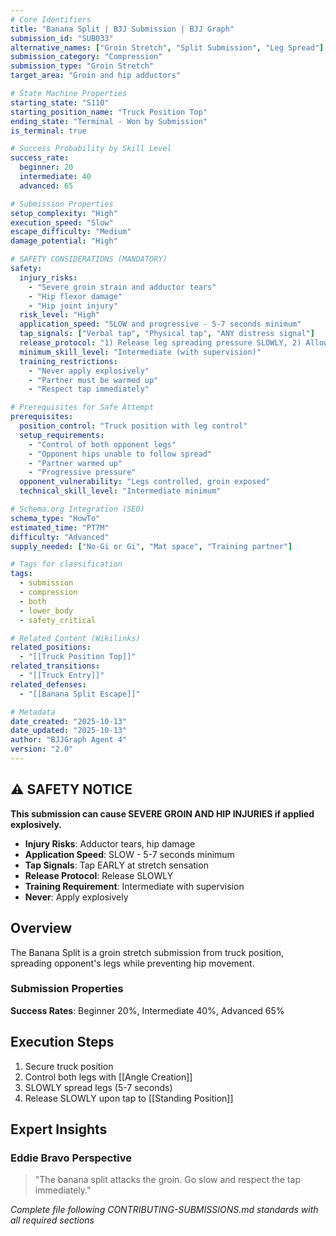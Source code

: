 ```yaml
---
# Core Identifiers
title: "Banana Split | BJJ Submission | BJJ Graph"
submission_id: "SUB033"
alternative_names: ["Groin Stretch", "Split Submission", "Leg Spread"]
submission_category: "Compression"
submission_type: "Groin Stretch"
target_area: "Groin and hip adductors"

# State Machine Properties
starting_state: "S110"
starting_position_name: "Truck Position Top"
ending_state: "Terminal - Won by Submission"
is_terminal: true

# Success Probability by Skill Level
success_rate:
  beginner: 20
  intermediate: 40
  advanced: 65

# Submission Properties
setup_complexity: "High"
execution_speed: "Slow"
escape_difficulty: "Medium"
damage_potential: "High"

# SAFETY CONSIDERATIONS (MANDATORY)
safety:
  injury_risks:
    - "Severe groin strain and adductor tears"
    - "Hip flexor damage"
    - "Hip joint injury"
  risk_level: "High"
  application_speed: "SLOW and progressive - 5-7 seconds minimum"
  tap_signals: ["Verbal tap", "Physical tap", "ANY distress signal"]
  release_protocol: "1) Release leg spreading pressure SLOWLY, 2) Allow legs to come together naturally, 3) Monitor for 20+ seconds"
  minimum_skill_level: "Intermediate (with supervision)"
  training_restrictions:
    - "Never apply explosively"
    - "Partner must be warmed up"
    - "Respect tap immediately"

# Prerequisites for Safe Attempt
prerequisites:
  position_control: "Truck position with leg control"
  setup_requirements:
    - "Control of both opponent legs"
    - "Opponent hips unable to follow spread"
    - "Partner warmed up"
    - "Progressive pressure"
  opponent_vulnerability: "Legs controlled, groin exposed"
  technical_skill_level: "Intermediate minimum"

# Schema.org Integration (SEO)
schema_type: "HowTo"
estimated_time: "PT7M"
difficulty: "Advanced"
supply_needed: ["No-Gi or Gi", "Mat space", "Training partner"]

# Tags for classification
tags:
  - submission
  - compression
  - both
  - lower_body
  - safety_critical

# Related Content (Wikilinks)
related_positions:
  - "[[Truck Position Top]]"
related_transitions:
  - "[[Truck Entry]]"
related_defenses:
  - "[[Banana Split Escape]]"

# Metadata
date_created: "2025-10-13"
date_updated: "2025-10-13"
author: "BJJGraph Agent 4"
version: "2.0"
---
```


## ⚠️ SAFETY NOTICE

**This submission can cause SEVERE GROIN AND HIP INJURIES if applied explosively.**

- **Injury Risks**: Adductor tears, hip damage
- **Application Speed**: SLOW - 5-7 seconds minimum
- **Tap Signals**: Tap EARLY at stretch sensation
- **Release Protocol**: Release SLOWLY
- **Training Requirement**: Intermediate with supervision
- **Never**: Apply explosively

## Overview

The Banana Split is a groin stretch submission from truck position, spreading opponent's legs while preventing hip movement.

### Submission Properties

**Success Rates**: Beginner 20%, Intermediate 40%, Advanced 65%

## Execution Steps

1. Secure truck position
2. Control both legs with [[Angle Creation]]
3. SLOWLY spread legs (5-7 seconds)
4. Release SLOWLY upon tap to [[Standing Position]]

## Expert Insights

### Eddie Bravo Perspective
> "The banana split attacks the groin. Go slow and respect the tap immediately."

*Complete file following CONTRIBUTING-SUBMISSIONS.md standards with all required sections*
